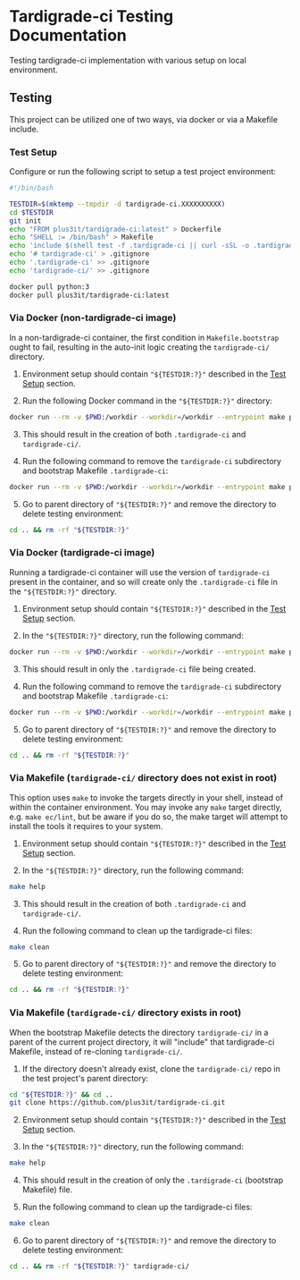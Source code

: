 # Tardigrade-ci Testing Documentation

Testing tardigrade-ci implementation with various setup on local environment.

## Testing

This project can be utilized one of two ways, via docker or via a Makefile include.

### Test Setup

Configure or run the following script to setup a test project environment:

```bash
#!/bin/bash

TESTDIR=$(mktemp --tmpdir -d tardigrade-ci.XXXXXXXXXX)
cd $TESTDIR
git init
echo "FROM plus3it/tardigrade-ci:latest" > Dockerfile
echo "SHELL := /bin/bash" > Makefile
echo 'include $(shell test -f .tardigrade-ci || curl -sSL -o .tardigrade-ci "https://raw.githubusercontent.com/plus3it/tardigrade-ci/master/bootstrap/Makefile.bootstrap"; echo .tardigrade-ci)' >> Makefile
echo '# tardigrade-ci' > .gitignore
echo '.tardigrade-ci' >> .gitignore
echo 'tardigrade-ci/' >> .gitignore

docker pull python:3
docker pull plus3it/tardigrade-ci:latest
```

### Via Docker (non-tardigrade-ci image)

In a non-tardigrade-ci container, the first condition in `Makefile.bootstrap` ought to fail, resulting in the auto-init logic creating the `tardigrade-ci/` directory.

1. Environment setup should contain `"${TESTDIR:?}"` described in the [Test Setup](#test-setup) section.

2. Run the following Docker command in the `"${TESTDIR:?}"` directory:

```bash
docker run --rm -v $PWD:/workdir --workdir=/workdir --entrypoint make python:3 help
```

3. This should result in the creation of both `.tardigrade-ci` and `tardigrade-ci/`.

4. Run the following command to remove the `tardigrade-ci` subdirectory and bootstrap Makefile `.tardigrade-ci`:

```bash
docker run --rm -v $PWD:/workdir --workdir=/workdir --entrypoint make python:3 clean
```

5. Go to parent directory of `"${TESTDIR:?}"` and remove the directory to delete testing environment:

```bash
cd .. && rm -rf "${TESTDIR:?}"
```

### Via Docker (tardigrade-ci image)

Running a tardigrade-ci container will use the version of `tardigrade-ci` present in the container, and so will create only the `.tardigrade-ci` file in the `"${TESTDIR:?}"` directory.

1. Environment setup should contain `"${TESTDIR:?}"` described in the [Test Setup](#test-setup) section.

2. In the `"${TESTDIR:?}"` directory, run the following command:

```bash
docker run --rm -v $PWD:/workdir --workdir=/workdir --entrypoint make plus3it/tardigrade-ci:latest help
```

3. This should result in only the `.tardigrade-ci` file being created.

4. Run the following command to remove the `tardigrade-ci` subdirectory and bootstrap Makefile `.tardigrade-ci`:

```bash
docker run --rm -v $PWD:/workdir --workdir=/workdir --entrypoint make plus3it/tardigrade-ci:latest clean
```

5. Go to parent directory of `"${TESTDIR:?}"` and remove the directory to delete testing environment:

```bash
cd .. && rm -rf "${TESTDIR:?}"
```

### Via Makefile (`tardigrade-ci/` directory does not exist in root)

This option uses `make` to invoke the targets directly in your shell, instead of within the container environment. You may invoke any `make` target directly, e.g. `make ec/lint`, but be aware if you do so, the make target will attempt to install the tools it requires to your system.

1. Environment setup should contain `"${TESTDIR:?}"` described in the [Test Setup](#test-setup) section.

2. In the `"${TESTDIR:?}"` directory, run the following command:

```bash
make help
```

3. This should result in the creation of both `.tardigrade-ci` and `tardigrade-ci/`.

4. Run the following command to clean up the tardigrade-ci files:

```bash
make clean
```

5. Go to parent directory of `"${TESTDIR:?}"` and remove the directory to delete testing environment:

```bash
cd .. && rm -rf "${TESTDIR:?}"
```

### Via Makefile (`tardigrade-ci/` directory exists in root)
When the bootstrap Makefile detects the directory `tardigrade-ci/` in a parent of the current project directory, it will "include" that tardigrade-ci Makefile, instead of re-cloning `tardigrade-ci/`.

1. If the directory doesn't already exist, clone the `tardigrade-ci/` repo in the test project's parent directory:

```bash
cd "${TESTDIR:?}" && cd ..
git clone https://github.com/plus3it/tardigrade-ci.git
```

2. Environment setup should contain `"${TESTDIR:?}"` described in the [Test Setup](#test-setup) section.

3. In the `"${TESTDIR:?}"` directory, run the following command:

```bash
make help
```

4. This should result in the creation of only the `.tardigrade-ci` (bootstrap Makefile) file.

5. Run the following command to clean up the tardigrade-ci files:

```bash
make clean
```

6. Go to parent directory of `"${TESTDIR:?}"` and remove the directory to delete testing environment:

```bash
cd .. && rm -rf "${TESTDIR:?}" tardigrade-ci/
```
